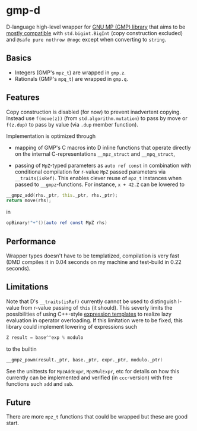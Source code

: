 # gmp-d

D-language high-level wrapper for [GNU MP (GMP) library](https://gmplib.org/)
that aims to
be [mostly compatible](https://github.com/nordlow/gmp-d/blob/master/src/gmp/z.d#L2030)
with `std.bigint.BigInt` (copy construction excluded) and `@safe pure nothrow
@nogc` except when converting to `string`.

## Basics

- Integers (GMP's `mpz_t`) are wrapped in `gmp.z`.
- Rationals (GMP's `mpq_t`) are wrapped in `gmp.q`.

## Features

Copy construction is disabled (for now) to prevent inadvertent copying. Instead
use `f(move(z))` (from `std.algorithm.mutation`) to pass by move or `f(z.dup)`
to pass by value (via `.dup` member function).

Implementation is optimized through

- mapping of GMP's C macros into D inline functions that operate directly on the
  internal C-representations `__mpz_struct` and `__mpq_struct`,

- passing of `MpZ`-typed parameters as `auto ref const` in combination with
  conditional compilation for r-value `MpZ` passed parameters via
  `__traits(isRef)`. This enables clever reuse of `mpz_t` instances when passed
  to `__gmpz`-functions. For instance, `x + 42.Z` can be lowered to

```D
__gmpz_add(rhs._ptr, this._ptr, rhs._ptr);
return move(rhs);
```

in

```D
opBinary!"+"()(auto ref const MpZ rhs)
```

## Performance

Wrapper types doesn't have to be templatized, compilation is very fast (DMD
compiles it in 0.04 seconds on my machine and test-build in 0.22 seconds).

## Limitations

Note that D's `__traits(isRef)` currently cannot be used to distinguish l-value
from r-value passing of `this` (it should). This severly limits the
possibilities of using
C++-style
[expression templates](https://en.wikipedia.org/wiki/Expression_templates) to
realize lazy evaluation in operator overloading. If this limitation were to be
fixed, this library could implement lowering of expressions such

```D
Z result = base^^exp % modulo
```

to the builtin

```D
__gmpz_powm(result._ptr, base._ptr, expr._ptr, modulo._ptr)
```

See the unittests for `MpzAddExpr`, `MpzMulExpr`, etc for details on how this
currently can be implemented and verified (in `ccc`-version) with free
functions such `add` and `sub`.

## Future

There are more `mpz_t` functions that could be wrapped but these are good start.
